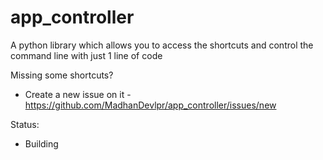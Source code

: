 # app_controller

A python library which allows you to access the shortcuts and control the command line with just 1 line of code





Missing some shortcuts?
  - Create a new issue on it - https://github.com/MadhanDevlpr/app_controller/issues/new
  
  
Status:
- Building

